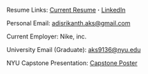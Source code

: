
Resume Links:  [Current Resume](https://github.com/aks5bx/CurrentResume/blob/main/AdiSrikanthResumeW23.pdf)  **·**  [LinkedIn](https://www.linkedin.com/in/adi-srikanth/)  

Personal Email:  adisrikanth.aks@gmail.com

Current Employer:  Nike, inc.

University Email (Graduate):  aks9136@nyu.edu

NYU Capstone Presentation:  [Capstone Poster](https://github.com/aks5bx/CurrentResume/blob/main/Capstone%20Poster.pdf)
